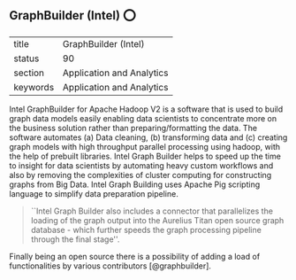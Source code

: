## GraphBuilder (Intel) :o:


|          |                           |
| -------- | ------------------------- |
| title    | GraphBuilder (Intel)      | 
| status   | 90                        |
| section  | Application and Analytics |
| keywords | Application and Analytics |



Intel GraphBuilder for Apache Hadoop V2 is a software that is used to
build graph data models easily enabling data scientists to concentrate
more on the business solution rather than preparing/formatting the
data. The software automates (a) Data cleaning, (b) transforming data and
(c) creating graph models with high throughput parallel processing using
hadoop, with the help of prebuilt libraries. Intel Graph Builder helps
to speed up the time to insight for data scientists by automating
heavy custom workflows and also by removing the complexities of
cluster computing for constructing graphs from Big Data. Intel Graph
Building uses Apache Pig scripting language to simplify data
preparation pipeline.

> ``Intel Graph Builder also includes a connector that parallelizes
> the loading of the graph output into the Aurelius Titan open source
> graph database - which further speeds the graph processing pipeline
> through the final stage''.

Finally being an open source there is a possibility of adding a load
of functionalities by various contributors [@graphbuilder].

    

